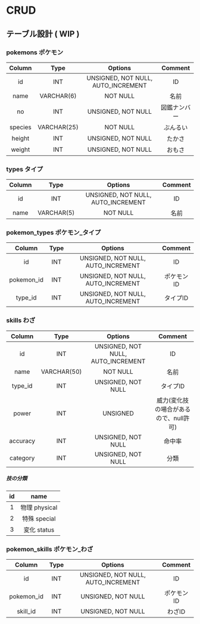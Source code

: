 # CRUD

## テーブル設計 ( WIP )

### pokemons ポケモン

| Column  | Type       | Options | Comment |
| :----:  | :----:     | :----:  | :----: |
| id      | INT        | UNSIGNED, NOT NULL, AUTO_INCREMENT | ID |
| name    | VARCHAR(6) | NOT NULL           | 名前 |
| no      | INT        | UNSIGNED, NOT NULL | 図鑑ナンバー |
| species | VARCHAR(25)| NOT NULL           | ぶんるい |
| height  | INT        | UNSIGNED, NOT NULL | たかさ |
| weight  | INT        | UNSIGNED, NOT NULL | おもさ |

### types タイプ

| Column | Type       | Options | Comment |
| :----: | :----:     | :----:  | :----:  |
| id     | INT        | UNSIGNED, NOT NULL, AUTO_INCREMENT | ID |
| name   | VARCHAR(5) | NOT NULL | 名前 |

### pokemon_types ポケモン_タイプ

| Column     | Type   | Options | Comment |
| :----:     | :----: | :----: | :----: |
| id         | INT    | UNSIGNED, NOT NULL, AUTO_INCREMENT | ID |
| pokemon_id | INT    | UNSIGNED, NOT NULL, AUTO_INCREMENT | ポケモンID |
| type_id    | INT    | UNSIGNED, NOT NULL, AUTO_INCREMENT | タイプID |

### skills わざ

| Column   | Type        | Options | Comment |
| :----:   | :----:      | :----:  | :----: |
| id       | INT         | UNSIGNED, NOT NULL, AUTO_INCREMENT | ID |
| name     | VARCHAR(50) | NOT NULL | 名前 |
| type_id  | INT         | UNSIGNED, NOT NULL | タイプID |
| power    | INT         | UNSIGNED | 威力(変化技の場合があるので、null許可) |
| accuracy | INT         | UNSIGNED, NOT NULL | 命中率 |
| category | INT         | UNSIGNED, NOT NULL | 分類 |

##### 技の分類
| id | name |
| :----: | :----: |
| 1 | 物理 physical |
| 2 | 特殊 special |
| 3 | 変化 status |

### pokemon_skills ポケモン_わざ

| Column     | Type   | Options | Comment |
| :----:     | :----: | :----:  | :----: |
| id         | INT    | UNSIGNED, NOT NULL, AUTO_INCREMENT | ID |
| pokemon_id | INT    | UNSIGNED, NOT NULL | ポケモンID |
| skill_id   | INT    | UNSIGNED, NOT NULL | わざID |
